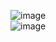 
![image](https://user-images.githubusercontent.com/92290312/227687996-7922772b-6f54-4806-b2e9-bf5ed2a05ed8.png)  
![image](https://user-images.githubusercontent.com/67637716/227688016-7b7d9761-5770-46a4-b1e2-7c3d3aa03d46.png)  

